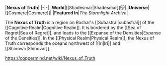 |**Nexus of Truth**|
|-|-|
|**World**|[[Shadesmar\|Shadesmar]]🐱︎|
|**Universe**|[[Cosmere\|Cosmere]]|
|**Featured In**|*The Stormlight Archive*|

The **Nexus of Truth** is a region on Roshar's [[Subastral\|subastral]] of the [[Cognitive Realm\|Cognitive Realm]]. It is bordered by the [[Sea of Regret\|Sea of Regret]], and leads to the [[Expanse of the Densities\|Expanse of the Densities]].
In the [[Physical Realm\|Physical Realm]], the Nexus of Truth corresponds the oceans northwest of [[Iri\|Iri]] and [[Shinovar\|Shinovar]].



https://coppermind.net/wiki/Nexus_of_Truth